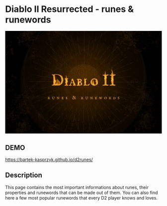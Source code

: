 # Diablo II Resurrected - runes & runewords

![logo Diablo](/images/shareCropped.png)

## DEMO

https://bartek-kasprzyk.github.io/d2runes/

## Description

This page contains the most important informations about runes, their properties and runewords that can be made out of them. You can also find here a few most popular runewords that every D2 player knows and loves.
